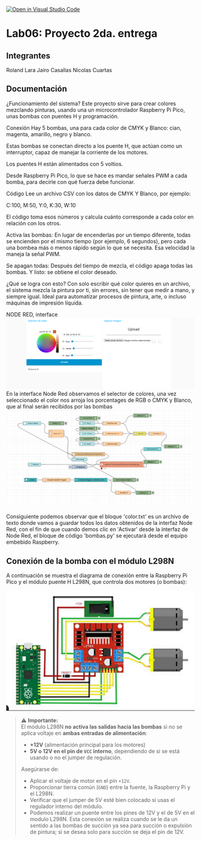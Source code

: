 [![Open in Visual Studio Code](https://classroom.github.com/assets/open-in-vscode-2e0aaae1b6195c2367325f4f02e2d04e9abb55f0b24a779b69b11b9e10269abc.svg)](https://classroom.github.com/online_ide?assignment_repo_id=19473344&assignment_repo_type=AssignmentRepo)
# Lab06: Proyecto 2da. entrega

## Integrantes
Roland Lara 
Jairo Casallas
Nicolas Cuartas
## Documentación
¿Funcionamiento del sistema?
Este proyecto sirve para crear colores mezclando pinturas, usando una un microcontrolador Raspberry Pi Pico, unas bombas con puentes H y programación.

Conexión
Hay 5 bombas, una para cada color de CMYK y Blanco: cian, magenta, amarillo, negro y blanco.

Estas bombas se conectan directo a los puente H, que actúan como un interruptor, capaz de manejar la corriente de los motores.

Los puentes H están alimentados con 5 voltios.

Desde Raspberry Pi Pico, lo que se hace es mandar señales PWM a cada bomba, para decirle con qué fuerza debe funcionar.

Código
Lee un archivo CSV con los datos de CMYK Y Blanco, por ejemplo:

C:100, M:50, Y:0, K:30, W:10

El código toma esos números y calcula cuánto corresponde a cada color en relación con los otros. 

Activa las bombas:
En lugar de encenderlas por un tiempo diferente, todas se encienden por el mismo tiempo (por ejemplo, 6 segundos), pero cada una bombea más o menos rápido según lo que se necesita. Esa velocidad la maneja la señal PWM.

Se apagan todas:
Después del tiempo de mezcla, el código apaga todas las bombas. Y listo: se obtiene el color deseado.

¿Qué se logra con esto?
Con solo escribir qué color quieres en un archivo, el sistema mezcla la pintura por ti, sin errores, sin tener que medir a mano, y siempre igual. Ideal para automatizar procesos de pintura, arte, o incluso máquinas de impresión líquida.


NODE RED, interface 
![Node Red](Node_Red.png)
En la interface Node Red observamos el selector de colores, una vez seleccionado el color nos arroja los porcentages de RGB o CMYK y Blanco, que al final serán recibidos por las bombas
![Flujo](Flujo.png)

Consiguiente podemos observar que el bloque 'color.txt' es un archivo de texto donde vamos a guardar todos los datos obtenidos de la interfaz Node Red, con el fin de que cuando demos clic en 'Activar' desde la interfaz de Node Red, el bloque de código 'bombas.py' se ejecutará desde el equipo embebido Raspberry.

## Conexión de la bomba con el módulo L298N

A continuación se muestra el diagrama de conexión entre la Raspberry Pi Pico y el módulo puente H L298N, que controla dos motores (o bombas):

![Diagrama de conexión](Puente_H_raspberry.png)

> ⚠️ **Importante:**  
> El módulo L298N **no activa las salidas hacia las bombas** si no se aplica voltaje en **ambas entradas de alimentación**:  
> - **+12V** (alimentación principal para los motores)  
> - **5V o 12V en el pin de `VCC` interno**, dependiendo de si se está usando o no el jumper de regulación.  
>
> Asegúrarse de:
> - Aplicar el voltaje de motor en el pin `+12V`.
> - Proporcionar tierra común (`GND`) entre la fuente, la Raspberry Pi y el L298N.
> - Verificar que el jumper de 5V esté bien colocado si usas el regulador interno del módulo.
> - Podemos realizar un puente entre los pines de 12V y el de 5V en el modulo L298N.
Esta conexión se realiza cuando se le da un sentido a las bombas de succión ya sea para succión o expulsión de pintura; si se desea solo para succión se deja el pin de 12V.


